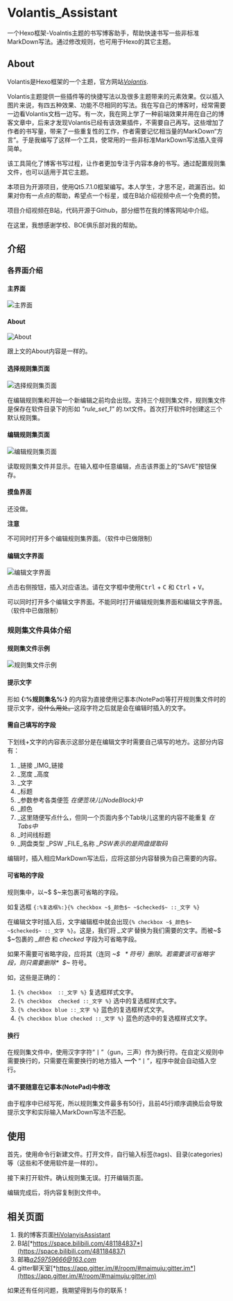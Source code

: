 # Volantis_Assistant

一个Hexo框架-Voalntis主题的书写博客助手，帮助快速书写一些非标准MarkDown写法。通过修改规则，也可用于Hexo的其它主题。

## About

Volantis是Hexo框架的一个主题，官方网站[*Volantis*](https://volantis.js.org/).
  
Volantis主题提供一些插件等的快捷写法以及很多主题带来的元素效果。仅以插入图片来说，有四五种效果、功能不尽相同的写法。我在写自己的博客时，经常需要一边看Volantis文档一边写。有一次，我在网上学了一种前端效果并用在自己的博客文章中，后来才发现Volantis已经有该效果插件，不需要自己再写。这些增加了作者的书写量，带来了一些重复性的工作，作者需要记忆相当量的MarkDown“方言”。于是我编写了这样一个工具，使常用的一些非标准MarkDown写法插入变得简单。

该工具简化了博客书写过程，让作者更加专注于内容本身的书写。通过配置规则集文件，也可以适用于其它主题。

本项目为开源项目，使用Qt5.7.1.0框架编写。本人学生，才思不足，疏漏百出。如果对你有一点点的帮助，希望点一个标星，或在B站介绍视频中点一个免费的赞。

项目介绍视频在B站，代码开源于Github，部分细节在我的博客网站中介绍。

在这里，我想感谢学校、BOE俱乐部对我的帮助。

## 介绍

### 各界面介绍

#### 主界面
![主界面](https://i0.hdslb.com/bfs/article/b123ea02e2d33e79799e9e3e2df31d47481184837.png)

#### About

![About](https://i0.hdslb.com/bfs/article/60dd249de369597946883b3b0fe30045481184837.png)

跟上文的About内容是一样的。

#### 选择规则集页面

![选择规则集页面](https://i0.hdslb.com/bfs/article/0d706abc9b6a8af6f195e9a9d5882696481184837.png)

在编辑规则集和开始一个新编辑之前均会出现。支持三个规则集文件，规则集文件是保存在软件目录下的形如 *"rule_set_1"* 的.txt文件。首次打开软件时创建这三个默认规则集。

#### 编辑规则集页面

![编辑规则集页面](https://i0.hdslb.com/bfs/article/3c2064d7a894359c218b706b6b56fa7f481184837.png)

读取规则集文件并显示。在输入框中任意编辑，点击该界面上的"SAVE"按钮保存。

#### 摸鱼界面

还没做。

**注意**

不可同时打开多个编辑规则集界面。（软件中已做限制）

#### 编辑文字界面

![编辑文字界面](https://i0.hdslb.com/bfs/article/237597fb3950820244c77b44a6783dee481184837.png)

点击右侧按钮，插入对应语法。请在文字框中使用<kbd>Ctrl</kbd> + <kbd>C</kbd> 和 <kbd>Ctrl</kbd> + <kbd>V</kbd>。

可以同时打开多个编辑文字界面。不能同时打开编辑规则集界面和编辑文字界面。（软件中已做限制）

### 规则集文件具体介绍

#### 规则集文件示例

![规则集文件示例](https://i0.hdslb.com/bfs/article/cca4e64978d2245f7085ff9724e4d497481184837.png)

#### 提示文字

形如 **{:%规则集名%:}** 的内容为直接使用记事本(NotePad)等打开规则集文件时的提示文字，~~没什么用处。~~这段字符之后就是会在编辑时插入的文字。

#### 需自己填写的字段

下划线+文字的内容表示这部分是在编辑文字时需要自己填写的地方。这部分内容有：

1. _链接  _IMG_链接
2. _宽度  _高度
3. _文字
4. _标题
5. _参数参考各类便签    *在便签块儿(NodeBlock)中*
6. _颜色
7. _这里随便写点什么，但同一个页面内多个Tab块儿这里的内容不能重复    *在Tabs中*
8. _时间线标题
9. _网盘类型  _PSW  _FILE_名称    *_PSW表示的是网盘提取码*

编辑时，插入相应MarkDown写法后，应将这部分内容替换为自己需要的内容。

#### 可省略的字段

规则集中，以~$ $~来包裹可省略的字段。

如复选框 `{:%复选框%:}{% checkbox ~$_颜色$~ ~$checked$~ ::_文字 %}`

在编辑文字时插入后，文字编辑框中就会出现`{% checkbox ~$_颜色$~ ~$checked$~ ::_文字 %}`。这是，我们将 *_文字* 替换为我们需要的文字。而被~$ $~包裹的 *_颜色* 和 *checked* 字段为可省略字段。

如果不需要可省略字段，应将其（连同 *~$ $~* 符号）删除。若需要该可省略字段，则只需要删除 *~$ $~* 符号。

如，这些是正确的：

1. `{% checkbox  ::_文字 %}`    复选框样式文字。
2. `{% checkbox  checked ::_文字 %}`    选中的复选框样式文字。
3. `{% checkbox blue ::_文字 %}`    蓝色的复选框样式文字。
4. `{% checkbox blue checked ::_文字 %}`    蓝色的选中的复选框样式文字。

#### 换行

在规则集文件中，使用汉字字符“丨”（gun，三声）作为换行符。在自定义规则中需要换行的，只需要在需要换行的地方插入 **一个** “丨”，程序中就会自动插入空行。

#### 请不要随意在记事本(NotePad)中修改

由于程序中已经写死，所以规则集文件最多有50行，且前45行顺序调换后会导致提示文字和实际输入MarkDown写法不匹配。

## 使用

首先，使用命令行新建文件。打开文件，自行输入标签(tags)、目录(categories)等（这些和不使用软件是一样的）。

接下来打开软件。确认规则集无误。打开编辑页面。

编辑完成后，将内容复制到文件中。

## 相关页面

1. 我的博客页面[HiVolanyisAssistant](https://changakira.github.io/2024/07/24/HiVolanyisAssistant/)
2. B站[*https://space.bilibili.com/481184837*](https://space.bilibili.com/481184837)
3. 邮箱[*a259759666@163.com*](mailto:a259759666@163.com)
4. gitter聊天室[*https://app.gitter.im/#/room/#maimuju:gitter.im*](https://app.gitter.im/#/room/#maimuju:gitter.im)

如果还有任何问题，我期望得到与你的联系！
